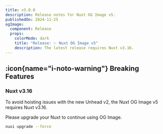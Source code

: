 ```yaml
---
title: v5.0.0
description: Release notes for Nuxt OG Image v5.
publishedOn: 2024-11-25
ogImage:
  component: Release
  props:
    colorMode: dark
    title: "Release: ✨ Nuxt OG Image v5"
    description: The latest release requires Nuxt v3.16.
---
```


## :icon{name="i-noto-warning"} Breaking Features

### Nuxt v3.16

To avoid hoisting issues with the new Unhead v2, the Nuxt OG Image v5 requires Nuxt v3.16.

Please upgrade your Nuxt to continue using OG Image.

```bash
nuxi upgrade --force
```

